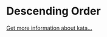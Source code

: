 Descending Order
=
[Get more information about kata...](https://www.codewars.com//kata/5467e4d82edf8bbf40000155)